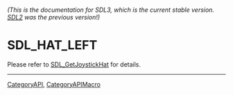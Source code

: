 ###### (This is the documentation for SDL3, which is the current stable version. [SDL2](https://wiki.libsdl.org/SDL2/) was the previous version!)
# SDL_HAT_LEFT

Please refer to [SDL_GetJoystickHat](SDL_GetJoystickHat) for details.

----
[CategoryAPI](CategoryAPI), [CategoryAPIMacro](CategoryAPIMacro)

